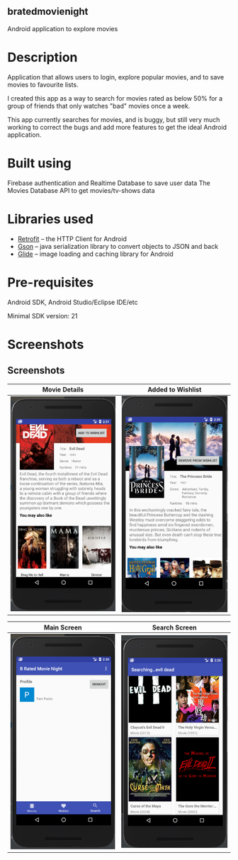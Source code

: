 ## bratedmovienight

Android application to explore movies 

# Description

Application that allows users to login, explore popular movies, and to save movies to favourite lists.

I created this app as a way to search for movies rated as below 50% for a group of friends that only watches "bad" movies once a week.

This app currently searches for movies, and is buggy, but still very much working to correct the bugs and add more features to get the ideal Android application.

# Built using
Firebase authentication and Realtime Database to save user data
The Movies Database API to get movies/tv-shows data

# Libraries used
* [Retrofit](http://square.github.io/retrofit/) – the HTTP Client for Android
* [Gson](https://github.com/google/gson) – java serialization library to convert objects to JSON and back
* [Glide](https://github.com/bumptech/glide) – image loading and caching library for Android

# Pre-requisites
Android SDK, Android Studio/Eclipse IDE/etc

Minimal SDK version: 21

# Screenshots

## Screenshots

Movie Details           |  Added to Wishlist
:-------------------------:|:-------------------------:
 ![Movie Details](Screenshots/MovieDetailScreen.png)| ![Added to Wishlist](Screenshots/AddedtoWishlistScreen.png)

Main Screen         |  Search Screen
:-------------------------:|:-------------------------:
![Main Screen](Screenshots/MainScreen.png)| ![Search Screen](Screenshots/SearchScreen.png)
